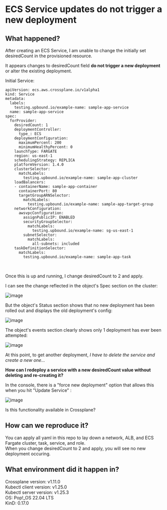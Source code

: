 # ECS Service updates do not trigger a new deployment

## What happened?
After creating an ECS Service, I am unable to change the initially set desiredCount in the provisioned resource.  

It appears changes to desiredCount field **do not trigger a new deployment** or alter the existing deployment.

Initial Service:

```
apiVersion: ecs.aws.crossplane.io/v1alpha1
kind: Service
metadata:
  labels:
    testing.upbound.io/example-name: sample-app-service
  name: sample-app-service
spec:
  forProvider:
    desiredCount: 1
    deploymentController:
      type_: ECS
    deploymentConfiguration:
      maximumPercent: 200
      minimumHealthyPercent: 0
    launchType: FARGATE
    region: us-east-1
    schedulingStrategy: REPLICA
    platformVersion: 1.4.0 
    clusterSelector:
      matchLabels:
        testing.upbound.io/example-name: sample-app-cluster
    loadBalancers:
    - containerName: sample-app-container
      containerPort: 80
      targetGroupARNSelector:
        matchLabels:
          testing.upbound.io/example-name: sample-app-target-group
    networkConfiguration:
      awsvpcConfiguration:
        assignPublicIP: ENABLED
        securityGroupSelector:
          matchLabels:
            testing.upbound.io/example-name: sg-us-east-1
        subnetSelector:
          matchLabels:
            all-subnets: included
    taskDefinitionSelector:
      matchLabels:
        testing.upbound.io/example-name: sample-app-task
```
<br>

Once this is up and running, I change desiredCount to 2 and apply.

I can see the change reflected in the object's Spec section on the cluster:

![image](https://user-images.githubusercontent.com/78125388/219165980-44ea996d-1249-4b9f-a228-26443831ce7c.png)
<br>

But the object's Status section shows that no new deployment has been rolled out and displays the old deployment's config:

![image](https://user-images.githubusercontent.com/78125388/219166386-73c608d5-050e-490c-8b95-aef1deefe6d2.png)
<br>

The object's events section clearly shows only 1 deployment has ever been attempted:

![image](https://user-images.githubusercontent.com/78125388/219167974-b05e1118-2e01-4a58-b7f4-acc5dddfc7fd.png)
<br>

At this point, to get another deployment, _I have to delete the service and create a new one..._ 

**How can I redeploy a service with a new desiredCount value without deleting and re-creating it?** 

In the console, there is a "force new deployment" option that allows this when you hit "Update Service" :

![image](https://user-images.githubusercontent.com/78125388/219170210-c3bc47b1-98e2-4bc0-8cfd-4b3a5e37485f.png)
<br>

Is this functionality available in Crossplane?

## How can we reproduce it?
You can apply all yaml in this repo to lay down a network, ALB, and ECS Fargate cluster, task, service, and role. 
<br>
When you change desiredCount to 2 and apply, you will see no new deployment occuring. 

## What environment did it happen in?
Crossplane version: v1.11.0<br>
Kubectl client version: v1.25.0<br>
Kubectl server version: v1.25.3<br>
OS: Pop!_OS 22.04 LTS<br>
KinD: 0.17.0

